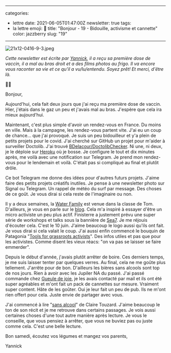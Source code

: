 
---
categories:
- lettre
date: 2021-06-05T01:47:00Z
newsletter: true
tags:
- la lettre
emoji: 💌
title: "Bonjour - 19 - Bidouille, activisme et cannette"
color: jazzberry
slug: "19"
---
![21x12-0416-9-3.jpeg](https://buttondown.s3.amazonaws.com/images/f051bc71-61fd-42c3-89ff-06603f0cff72.jpeg) 

_Cette newsletter est écrite par [Yannick](https://yannickschutz.com/now), il a reçu sa première dose de vaccin, il a mal au bras droit et a des films photos au frigo. Il va encore vous raconter sa vie et ce qu'il a vu/lu/entendu. Soyez prêt! Et merci, d'être là._

👋🏻

Bonjour,

Aujourd'hui, cela fait deux jours que j'ai reçu ma première dose de vaccin. Hier, j'étais dans le gaz un peu et j'avais mal au bras. J'espère que cela ira mieux aujourd'hui. 

Maintenant, c'est plus simple d'avoir un rendez-vous en France. Du moins en ville. Mais à la campagne, les rendez-vous partent vite. J'ai eu un coup de chance... que j'ai provoqué. Je suis un peu bidouilleur et y'a plein de petits projets pour le covid. J'ai cherché sur GitHub un projet pour m'aider à surveiller Doctolib. J'ai trouvé [BDelacour/DoctolibChecker](https://github.com/BDelacour/DoctolibChecker). Ni une, ni deux, je le déploie sur [Heroku](https://heroku.com) où je bosse. Je configure le tout et dix minutes après, me voilà avec une notification sur Telegram. Je prend mon rendez-vous pour le lendemain et voilà. C'était pas si compliqué au final et plutôt drôle.   

Ce bot Telegram me donne des idées pour d'autres futurs projets. J'aime faire des petits projets créatifs inutiles. Je pense à une newsletter photo sur Signal ou Telegram. Un rappel de météo du surf par message. Des choses de ce goût. Je vous dirai si cela reste de l'imaginaire ou non. 

Il y a deux semaines, la [Water Family](https://waterfamily.org) est venue dans la classe de Tom. D'ailleurs, je vous en parle sur le [blog](http://yannickschutz.com/water-family). Cela m'a inspiré à essayer d'être un micro activiste un peu plus actif. Finisterre a justement prévu une super série de workshops et talks sous la bannière de [Sea7](https://sea7.finisterre.com). Je me réjouis d'écouter cela. C'est le 10 juin. J'aime beaucoup le logo aussi qu'ils ont fait. Je vous dirai si cela valait le coup. J'ai aussi enfin commencé le bouquin de Patagonia "[Tools for grassroots activists](https://www.patagonia.com/product/tools-for-grassroots-activists-paperback-book/BK740.html)". Des infos utiles et pas que pour les activistes. Comme disent les vieux réacs: "on va pas se laisser se faire emmerder".

Depuis le début d'année, j'avais plutôt arrêter de boire. Ces derniers temps, je me suis laisser tenter par quelques verres. Au final, cela ne me goûte plus tellement. J'arrête pour de bon. D'ailleurs les bières sans alcools sont top de nos jours. Rien à avoir avec les Jupiler NA du passé. J'ai passé commande chez [Gueule de joie](https://gueuledejoie.com), je les avais contacté par mail et ils ont été super agréables et m'ont fait un pack de cannettes sur mesure. Vraiment super content. Hâte de les goûter. Oui je leur fait un peu de pub. Ils ne m'ont rien offert pour cela. Juste envie de partager avec vous. 

J'ai commencé à lire "[sans alcool](https://www.leslibraires.fr/livre/17913852-sans-alcool-le-jour-ou-j-ai-arrete-de-boire-claire-touzard-flammarion)" de Claire Touzard. J'aime beaucoup le ton de son récit et je me retrouve dans certains passages. Je vois aussi certaines choses d'une tout autre manière après lecture.  Je vous le conseille, que vous pensiez à arrêter, que vous ne buviez pas ou juste comme cela. C'est une belle lecture.

Bon samedi, écoutez vos légumes et mangez vos parents,

Yannick
